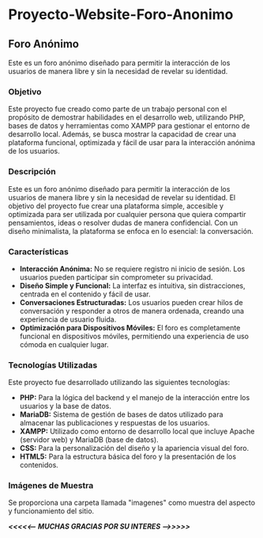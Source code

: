 # Proyecto-Website-Foro-Anonimo

## Foro Anónimo

Este es un foro anónimo diseñado para permitir la interacción de los usuarios de manera libre y sin la necesidad de revelar su identidad.

### Objetivo
Este proyecto fue creado como parte de un trabajo personal con el propósito de demostrar habilidades en el desarrollo web, utilizando PHP, bases de datos y herramientas como XAMPP para gestionar el entorno de desarrollo local. Además, se busca mostrar la capacidad de crear una plataforma funcional, optimizada y fácil de usar para la interacción anónima de los usuarios.

### Descripción

Este es un foro anónimo diseñado para permitir la interacción de los usuarios de manera libre y sin la necesidad de revelar su identidad. El objetivo del proyecto fue crear una plataforma simple, accesible y optimizada para ser utilizada por cualquier persona que quiera compartir pensamientos, ideas o resolver dudas de manera confidencial. Con un diseño minimalista, la plataforma se enfoca en lo esencial: la conversación.

### Características

- **Interacción Anónima:** No se requiere registro ni inicio de sesión. Los usuarios pueden participar sin comprometer su privacidad.
- **Diseño Simple y Funcional:** La interfaz es intuitiva, sin distracciones, centrada en el contenido y fácil de usar.
- **Conversaciones Estructuradas:** Los usuarios pueden crear hilos de conversación y responder a otros de manera ordenada, creando una experiencia de usuario fluida.
- **Optimización para Dispositivos Móviles:** El foro es completamente funcional en dispositivos móviles, permitiendo una experiencia de uso cómoda en cualquier lugar.

### Tecnologías Utilizadas

Este proyecto fue desarrollado utilizando las siguientes tecnologías:

- **PHP:** Para la lógica del backend y el manejo de la interacción entre los usuarios y la base de datos.
- **MariaDB:** Sistema de gestión de bases de datos utilizado para almacenar las publicaciones y respuestas de los usuarios.
- **XAMPP:** Utilizado como entorno de desarrollo local que incluye Apache (servidor web) y MariaDB (base de datos).
- **CSS:** Para la personalización del diseño y la apariencia visual del foro.
- **HTML5:** Para la estructura básica del foro y la presentación de los contenidos.

### Imágenes de Muestra

Se proporciona una carpeta llamada "imagenes" como muestra del aspecto y funcionamiento del sitio.


***<<<<<-- MUCHAS GRACIAS POR SU INTERES -->>>>>***
